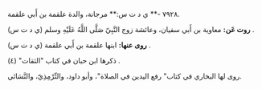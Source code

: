 ٧٩٢٨ -** ي د ت س:** مرجانة، والدة علقمة بن أَبي علقمة.

**روت عَن:** معاوية بن أَبي سفيان، وعائشة زوج النَّبِيّ صَلَّى اللَّهُ عَلَيْهِ وسلم (ي د ت س) .

**روى عنها:** ابنها علقمة بن أَبي علقمة (ي د ت س) .

ذكرها ابن حبان في كتاب "الثقات" (٤) .

روى لها البخاري في كتاب" رفع اليدين في الصلاة"، وأبو داود، والتِّرْمِذِيّ، والنَّسَائي.